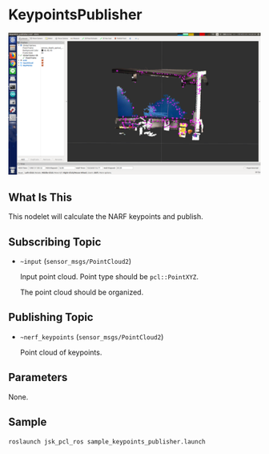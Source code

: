 # KeypointsPublisher

![](images/keypoints_publisher.png)

## What Is This

This nodelet will calculate the NARF keypoints and publish.


## Subscribing Topic

* `~input` (`sensor_msgs/PointCloud2`)

  Input point cloud.
  Point type should be `pcl::PointXYZ`.

  The point cloud should be organized.


## Publishing Topic

* `~nerf_keypoints` (`sensor_msgs/PointCloud2`)

  Point cloud of keypoints.


## Parameters

None.


## Sample

```bash
roslaunch jsk_pcl_ros sample_keypoints_publisher.launch
```
